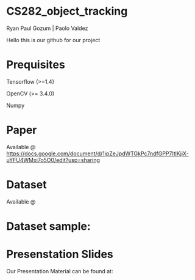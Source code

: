 # CS282_object_tracking

Ryan Paul Gozum | Paolo Valdez

Hello this is our github for our project

# Prequisites

Tensorflow (>=1.4)

OpenCV (>= 3.4.0)

Numpy

# Paper
Available @ https://docs.google.com/document/d/1ipZeJpdWTGkPc7ndfGPP7ItlKjiX-uYFU4WMxi7o5O0/edit?usp=sharing

# Dataset
Available @ 

# Dataset sample:


# Presenstation Slides
Our Presentation Material can be found at: 


